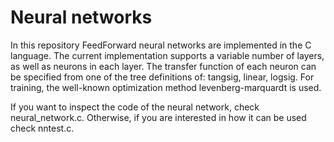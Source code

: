 # Neural networks

In this repository FeedForward neural networks are implemented in the C language. The current implementation supports a variable number of layers, as well as neurons in each layer. 
The transfer function of each neuron can be specified from one of the tree definitions of: tangsig, linear, logsig. For training, the well-known optimization method levenberg-marquardt is used. 

If you want to inspect the code of the neural network, check neural_network.c. Otherwise, if you are interested in how it can be used check nntest.c.

